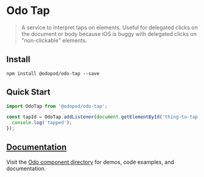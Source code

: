 # Odo Tap

> A service to interpret taps on elements. Useful for delegated clicks on the document or body because iOS is buggy with delegated clicks on "non-clickable" elements.

## Install

```shell
npm install @odopod/odo-tap --save
```

## Quick Start

```js
import OdoTap from '@odopod/odo-tap';

const tapId = OdoTap.addListener(document.getElementById('thing-to-tap'), function () {
  console.log('tapped');
});
```

## [Documentation][permalink]

Visit the [Odo component directory][permalink] for demos, code examples, and documentation.

[permalink]: https://code.odopod.com/odo-tap/
